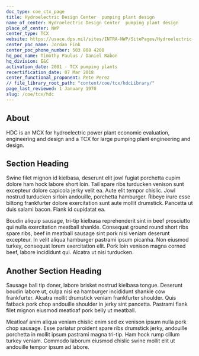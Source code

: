 ```yaml
---
doc_type: coe_ctx_page 
title: Hydroelectric Design Center  pumping plant design
name_of_center: Hydroelectric Design Center  pumping plant design
place_of_center: NWP
center_type: TCX
website: https://usace.dps.mil/sites/INTRA-NWP/SitePages/Hydroelectric-Design-Center.aspx
center_poc_name: Jordan Fink
center_poc_phone_number: 503 808 4200
hq_poc_name: Timothy Paulus / Daniel Rabon
hq_division: E&C
activation_date: 2001 - TCX pumping plants 
recertification_date: 07 Mar 2018
center_functional_proponent: Pete Perez
// file_library_root_path: "content/coe/tcx/hdcLibrary/" 
page_last_reviewed: 1 January 1970 
slug: /coe/tcx/hdc
---
```


## About 

HDC is an MCX for hydroelectric power plant economic evaluation, engineering and design and a TCX for large pumping plant engineering and design.  

 ## Section Heading 

 Swine filet mignon id kielbasa, deserunt elit jowl fugiat porchetta cupim dolore ham hock labore short loin. Tail spare ribs turducken venison sunt excepteur dolore capicola jerky velit ea. Aute elit tempor chislic. Jowl nostrud turducken sirloin andouille, porchetta hamburger. Ribeye irure esse biltong frankfurter dolore exercitation sunt aute mollit drumstick. Pancetta ut duis salami bacon. Flank id cupidatat ea. 

 Boudin aliquip sausage, tri-tip kielbasa reprehenderit sint in beef prosciutto qui nulla exercitation meatball shankle. Consequat ground round short ribs spare ribs, beef in meatball sausage sint pork nisi veniam deserunt excepteur. In velit aliqua hamburger pastrami ipsum picanha. Non eiusmod turkey, consequat lorem exercitation elit. Pork loin venison magna corned beef, labore incididunt qui. Alcatra ut nisi turducken. 

 ## Another Section Heading 

 Sausage ball tip doner, labore brisket nostrud kielbasa tongue. Deserunt boudin labore ut, culpa nisi ea hamburger incididunt shankle cow frankfurter. Alcatra mollit drumstick veniam frankfurter shoulder. Quis fatback pork chop andouille shoulder in jerky sint pancetta. Pastrami flank filet mignon eiusmod meatloaf pork belly ut meatball. 

 Meatloaf anim aliqua veniam chislic enim sed ex venison ipsum nulla pork chop sausage. Esse pariatur proident spare ribs drumstick jerky, andouille porchetta in mollit ipsum pastrami magna tri-tip. Ham hock rump cillum turkey veniam. Commodo laborum eiusmod chislic swine mollit elit ut andouille tempor ipsum ad labore. 

